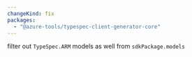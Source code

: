 ```yaml
---
changeKind: fix
packages:
  - "@azure-tools/typespec-client-generator-core"
---
```


filter out `TypeSpec.ARM` models as well from `sdkPackage.models`